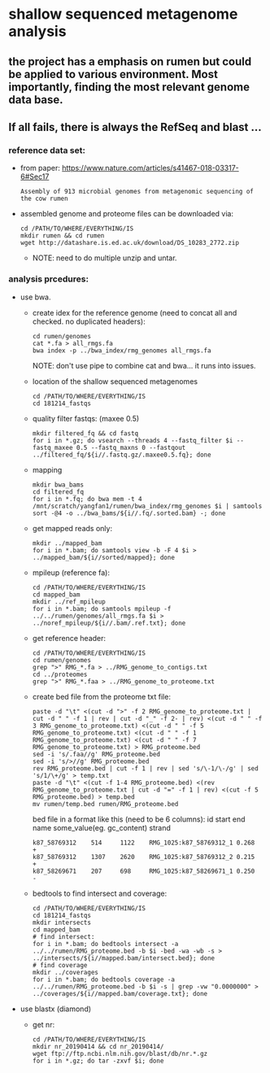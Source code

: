# shallow sequenced metagenome analysis
## the project has a emphasis on rumen but could be applied to various environment. Most importantly, finding the most relevant genome data base. 
## If all fails, there is always the RefSeq and blast ...

### reference data set: 
+ from paper: https://www.nature.com/articles/s41467-018-03317-6#Sec17
 
  `Assembly of 913 microbial genomes from metagenomic sequencing of the cow rumen`

+ assembled genome and proteome files can be downloaded via:
  ```
  cd /PATH/TO/WHERE/EVERYTHING/IS
  mkdir rumen && cd rumen
  wget http://datashare.is.ed.ac.uk/download/DS_10283_2772.zip
  ```
  + NOTE: need to do multiple unzip and untar.

### analysis prcedures:

+ use bwa.
  + create idex for the reference genome (need to concat all and checked. no duplicated headers):
    ```
    cd rumen/genomes
    cat *.fa > all_rmgs.fa
    bwa index -p ../bwa_index/rmg_genomes all_rmgs.fa
    ```
    
    NOTE: don't use pipe to combine cat and bwa... it runs into issues.
  
  + location of the shallow sequenced metagenomes
    ```
    cd /PATH/TO/WHERE/EVERYTHING/IS
    cd 181214_fastqs
    ```
    
  + quality filter fastqs: (maxee 0.5)
    ```
    mkdir filtered_fq && cd fastq  
    for i in *.gz; do vsearch --threads 4 --fastq_filter $i --fastq_maxee 0.5 --fastq_maxns 0 --fastqout ../filtered_fq/${i//.fastq.gz/.maxee0.5.fq}; done
    ```
  
  + mapping
    ```
    mkdir bwa_bams
    cd filtered_fq
    for i in *.fq; do bwa mem -t 4 /mnt/scratch/yangfan1/rumen/bwa_index/rmg_genomes $i | samtools sort -@4 -o ../bwa_bams/${i//.fq/.sorted.bam} -; done
    ```

  + get mapped reads only:
    ```
    mkdir ../mapped_bam
    for i in *.bam; do samtools view -b -F 4 $i > ../mapped_bam/${i//sorted/mapped}; done
    ```
    
  + mpileup (reference fa):
    ```
    cd /PATH/TO/WHERE/EVERYTHING/IS
    cd mapped_bam
    mkdir ../ref_mpileup
    for i in *.bam; do samtools mpileup -f ../../rumen/genomes/all_rmgs.fa $i > ../noref_mpileup/${i//.bam/.ref.txt}; done
    ```
  
  + get reference header:
    ```
    cd /PATH/TO/WHERE/EVERYTHING/IS
    cd rumen/genomes
    grep ">" RMG_*.fa > ../RMG_genome_to_contigs.txt
    cd ../proteomes
    grep ">" RMG_*.faa > ../RMG_genome_to_proteome.txt
    ```

  + create bed file from the proteome txt file:
    ```
    paste -d "\t" <(cut -d ">" -f 2 RMG_genome_to_proteome.txt | cut -d " " -f 1 | rev | cut -d "_" -f 2- | rev) <(cut -d " " -f 3 RMG_genome_to_proteome.txt) <(cut -d " " -f 5 RMG_genome_to_proteome.txt) <(cut -d " " -f 1 RMG_genome_to_proteome.txt) <(cut -d " " -f 7 RMG_genome_to_proteome.txt) > RMG_proteome.bed
    sed -i 's/.faa//g' RMG_proteome.bed 
    sed -i 's/>//g' RMG_proteome.bed
    rev RMG_proteome.bed | cut -f 1 | rev | sed 's/\-1/\-/g' | sed 's/1/\+/g' > temp.txt
    paste -d "\t" <(cut -f 1-4 RMG_proteome.bed) <(rev RMG_genome_to_proteome.txt | cut -d "=" -f 1 | rev) <(cut -f 5 RMG_proteome.bed) > temp.bed
    mv rumen/temp.bed rumen/RMG_proteome.bed
    ```
    
      bed file in a format like this (need to be 6 columns): id start end name some_value(eg. gc_content) strand
      ```
      k87_58769312    514     1122    RMG_1025:k87_58769312_1 0.268   +
      k87_58769312    1307    2620    RMG_1025:k87_58769312_2 0.215   +
      k87_58269671    207     698     RMG_1025:k87_58269671_1 0.250   -
      ```
  
  + bedtools to find intersect and coverage:
    ```
    cd /PATH/TO/WHERE/EVERYTHING/IS
    cd 181214_fastqs
    mkdir intersects
    cd mapped_bam
    # find intersect:
    for i in *.bam; do bedtools intersect -a ../../rumen/RMG_proteome.bed -b $i -bed -wa -wb -s > ../intersects/${i//mapped.bam/intersect.bed}; done
    # find coverage
    mkdir ../coverages
    for i in *.bam; do bedtools coverage -a ../../rumen/RMG_proteome.bed -b $i -s | grep -vw "0.0000000" > ../coverages/${i//mapped.bam/coverage.txt}; done
    ```
    
    
+ use blastx (diamond)
 
  + get nr:
    ```
    cd /PATH/TO/WHERE/EVERYTHING/IS
    mkdir nr_20190414 && cd nr_20190414/
    wget ftp://ftp.ncbi.nlm.nih.gov/blast/db/nr.*.gz
    for i in *.gz; do tar -zxvf $i; done
    ```
